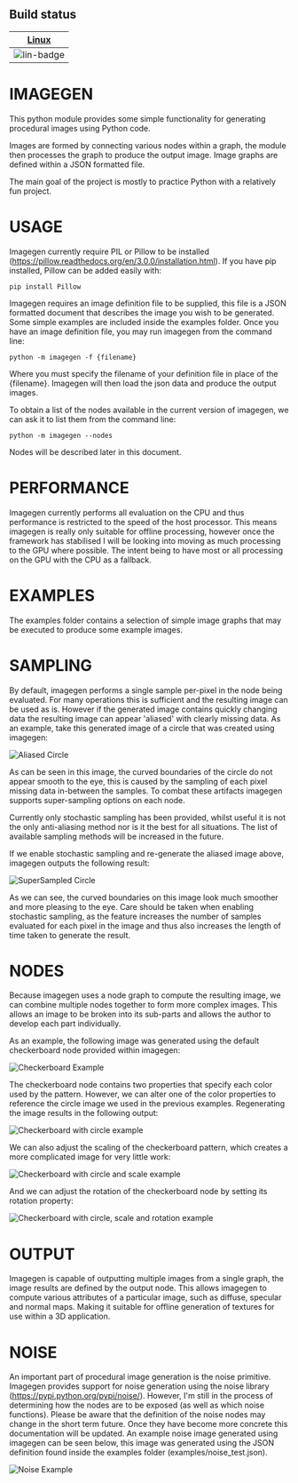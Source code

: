 ## Build status

| [Linux][lin-link] |
| :---------------: |
| ![lin-badge]      |

[lin-badge]: https://travis-ci.org/nfactorial/imagegen.svg?branch=master "Travis build status"
[lin-link]:  https://travis-ci.org/nfactorial/imagegen "Travis build status"

IMAGEGEN
========
This python module provides some simple functionality for generating procedural images using Python code.

Images are formed by connecting various nodes within a graph, the module then processes the graph to produce
the output image. Image graphs are defined within a JSON formatted file.

The main goal of the project is mostly to practice Python with a relatively fun project.

USAGE
=====
Imagegen currently require PIL or Pillow to be installed (https://pillow.readthedocs.org/en/3.0.0/installation.html).
If you have pip installed, Pillow can be added easily with:

```
pip install Pillow
```

Imagegen requires an image definition file to be supplied, this file is a JSON formatted document that describes
the image you wish to be generated. Some simple examples are included inside the examples folder. Once you have
an image definition file, you may run imagegen from the command line:

```
python -m imagegen -f {filename}
```

Where you must specify the filename of your definition file in place of the {filename}. Imagegen will then load
the json data and produce the output images.

To obtain a list of the nodes available in the current version of imagegen, we can ask it to list them from the
command line:

```
python -m imagegen --nodes
```

Nodes will be described later in this document.

PERFORMANCE
===========
Imagegen currently performs all evaluation on the CPU and thus performance is restricted to the speed of the host
processor. This means imagegen is really only suitable for offline processing, however once the framework has
stabilised I will be looking into moving as much processing to the GPU where possible. The intent being to have
most or all processing on the GPU with the CPU as a fallback.

EXAMPLES
========
The examples folder contains a selection of simple image graphs that may be executed to produce some example
images.

SAMPLING
========
By default, imagegen performs a single sample per-pixel in the node being evaluated. For many operations this
is sufficient and the resulting image can be used as is. However if the generated image contains quickly
changing data the resulting image can appear 'aliased' with clearly missing data. As an example, take this
generated image of a circle that was created using imagegen:

![Aliased Circle](/images/aliased_circle.png)

As can be seen in this image, the curved boundaries of the circle do not appear smooth to the eye, this
is caused by the sampling of each pixel missing data in-between the samples. To combat these artifacts
imagegen supports super-sampling options on each node.

Currently only stochastic sampling has been provided, whilst useful it is not the only anti-aliasing method
nor is it the best for all situations. The list of available sampling methods will be increased in the
future.

If we enable stochastic sampling and re-generate the aliased image above, imagegen outputs the following
result:

![SuperSampled Circle](/images/ss_circle.png)

As we can see, the curved boundaries on this image look much smoother and more pleasing to the eye. Care should
be taken when enabling stochastic sampling, as the feature increases the number of samples evaluated
for each pixel in the image and thus also increases the length of time taken to generate the result.

NODES
=====
Because imagegen uses a node graph to compute the resulting image, we can combine multiple nodes together to
form more complex images. This allows an image to be broken into its sub-parts and allows the author to develop
each part individually.

As an example, the following image was generated using the default checkerboard node provided within imagegen:

![Checkerboard Example](/images/checkerboard_a.png)

The checkerboard node contains two properties that specify each color used by the pattern. However, we can alter
one of the color properties to reference the circle image we used in the previous examples. Regenerating the image
results in the following output:

![Checkerboard with circle example](/images/checker_circle.png)

We can also adjust the scaling of the checkerboard pattern, which creates a more complicated image for very little
work:

![Checkerboard with circle and scale example](/images/checker_circle2.png)

And we can adjust the rotation of the checkerboard node by setting its rotation property:

![Checkerboard with circle, scale and rotation example](/images/checker_circle3.png)

OUTPUT
======
Imagegen is capable of outputting multiple images from a single graph, the image results are defined by the
output node. This allows imagegen to compute various attributes of a particular image, such as diffuse,
specular and normal maps. Making it suitable for offline generation of textures for use within a 3D application.

NOISE
=====
An important part of procedural image generation is the noise primitive. Imagegen provides support for noise
generation using the noise library (https://pypi.python.org/pypi/noise/). However, I'm still in the process of
determining how the nodes are to be exposed (as well as which noise functions). Please be aware that the
definition of the noise nodes may change in the short term future. Once they have become more concrete this
documentation will be updated. An example noise image generated using imagegen can be seen below, this image
was generated using the JSON definition found inside the examples folder (examples/noise_test.json).

![Noise Example](/images/noise_a.png)

